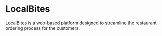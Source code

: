 # LocalBites
LocalBites is a web-based platform designed to streamline the restaurant ordering process for the customers.
